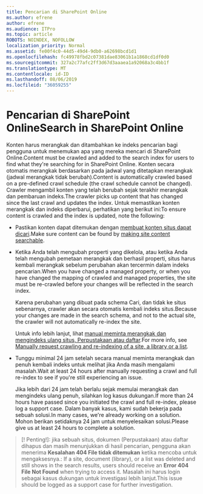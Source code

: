 ```yaml
---
title: Pencarian di SharePoint Online
ms.author: efrene
author: efrene
ms.audience: ITPro
ms.topic: article
ROBOTS: NOINDEX, NOFOLLOW
localization_priority: Normal
ms.assetid: fe00f4c0-44d5-49d4-9db0-a62698bcd1d1
ms.openlocfilehash: fc49978fbd2c07381dae83061b1a1868cd1df0d0
ms.sourcegitcommit: 327a2c77afc2ff3d67d3aaaea1a92068a3c4bb1f
ms.translationtype: MT
ms.contentlocale: id-ID
ms.lasthandoff: 08/06/2019
ms.locfileid: "36059255"
---
```

# <a name="search-in-sharepoint-online"></a><span data-ttu-id="69339-102">Pencarian di SharePoint Online</span><span class="sxs-lookup"><span data-stu-id="69339-102">Search in SharePoint Online</span></span>

<span data-ttu-id="69339-103">Konten harus merangkak dan ditambahkan ke indeks pencarian bagi pengguna untuk menemukan apa yang mereka mencari di SharePoint Online.</span><span class="sxs-lookup"><span data-stu-id="69339-103">Content must be crawled and added to the search index for users to find what they're searching for in SharePoint Online.</span></span> <span data-ttu-id="69339-104">Konten secara otomatis merangkak berdasarkan pada jadwal yang ditetapkan merangkak (jadwal merangkak tidak berubah).</span><span class="sxs-lookup"><span data-stu-id="69339-104">Content is automatically crawled based on a pre-defined crawl schedule (the crawl schedule cannot be changed).</span></span> <span data-ttu-id="69339-105">Crawler mengambil konten yang telah berubah sejak terakhir merangkak dan pembaruan indeks.</span><span class="sxs-lookup"><span data-stu-id="69339-105">The crawler picks up content that has changed since the last crawl and updates the index.</span></span> <span data-ttu-id="69339-106">Untuk memastikan konten merangkak dan indeks diperbarui, perhatikan yang berikut ini:</span><span class="sxs-lookup"><span data-stu-id="69339-106">To ensure content is crawled and the index is updated, note the following:</span></span>

- <span data-ttu-id="69339-107">Pastikan konten dapat ditemukan dengan [membuat konten situs dapat dicari](https://docs.microsoft.com/sharepoint/make-site-content-searchable).</span><span class="sxs-lookup"><span data-stu-id="69339-107">Make sure content can be found by [making site content searchable](https://docs.microsoft.com/sharepoint/make-site-content-searchable).</span></span>

- <span data-ttu-id="69339-108">Ketika Anda telah mengubah properti yang dikelola, atau ketika Anda telah mengubah pemetaan merangkak dan berhasil properti, situs harus kembali merangkak sebelum perubahan akan tercermin dalam indeks pencarian.</span><span class="sxs-lookup"><span data-stu-id="69339-108">When you have changed a managed property, or when you have changed the mapping of crawled and managed properties, the site must be re-crawled before your changes will be reflected in the search index.</span></span> 

    <span data-ttu-id="69339-109">Karena perubahan yang dibuat pada schema Cari, dan tidak ke situs sebenarnya, crawler akan secara otomatis kembali indeks situs.</span><span class="sxs-lookup"><span data-stu-id="69339-109">Because your changes are made in the search schema, and not to the actual site, the crawler will not automatically re-index the site.</span></span> 

    <span data-ttu-id="69339-110">Untuk info lebih lanjut, lihat [manual meminta merangkak dan mengindeks ulang situs, Perpustakaan atau daftar](https://docs.microsoft.com/sharepoint/crawl-site-conten).</span><span class="sxs-lookup"><span data-stu-id="69339-110">For more info, see [Manually request crawling and re-indexing of a site, a library or a list](https://docs.microsoft.com/sharepoint/crawl-site-conten).</span></span>

- <span data-ttu-id="69339-111">Tunggu minimal 24 jam setelah secara manual meminta merangkak dan penuh kembali indeks untuk melihat jika Anda masih mengalami masalah.</span><span class="sxs-lookup"><span data-stu-id="69339-111">Wait at least 24 hours after manually requesting a crawl and full re-index to see if you're still experiencing an issue.</span></span> 

    <span data-ttu-id="69339-112">Jika lebih dari 24 jam telah berlalu sejak memulai merangkak dan mengindeks ulang penuh, silahkan log kasus dukungan.</span><span class="sxs-lookup"><span data-stu-id="69339-112">If more than 24 hours have passed since you initiated the crawl and full re-index, please log a support case.</span></span> <span data-ttu-id="69339-113">Dalam banyak kasus, kami sudah bekerja pada sebuah solusi.</span><span class="sxs-lookup"><span data-stu-id="69339-113">In many cases, we're already working on a solution.</span></span> <span data-ttu-id="69339-114">Mohon berikan setidaknya 24 jam untuk menyelesaikan solusi.</span><span class="sxs-lookup"><span data-stu-id="69339-114">Please give us at least 24 hours to complete a solution.</span></span>

>[! Penting!]<span data-ttu-id="69339-115">: jika sebuah situs, dokumen (Perpustakaan) atau daftar dihapus dan masih menunjukkan di hasil pencarian, pengguna akan menerima **Kesalahan 404 File tidak ditemukan** ketika mencoba untuk mengaksesnya.</span><span class="sxs-lookup"><span data-stu-id="69339-115">: If a site, document (library), or a list was deleted and still shows in the search results, users should receive an **Error 404 File Not Found** when trying to access it.</span></span> <span data-ttu-id="69339-116">Masalah ini harus login sebagai kasus dukungan untuk investigasi lebih lanjut.</span><span class="sxs-lookup"><span data-stu-id="69339-116">This issue should be logged as a support case for further investigation.</span></span> 



